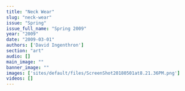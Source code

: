 ```yaml
---
title: "Neck Wear"
slug: "neck-wear"
issue: "Spring"
issue_full_name: "Spring 2009"
year: "2009"
date: "2009-03-01"
authors: ['David Ingenthron']
section: "art"
audio: []
main_image: ""
banner_image: ""
images: ['sites/default/files/ScreenShot20180501at8.21.36PM.png']
videos: []
---
```

